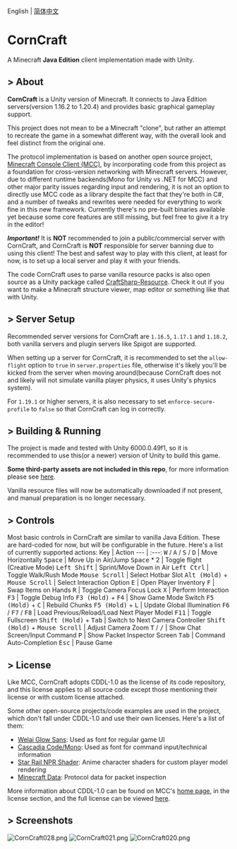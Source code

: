 English | [简体中文](README.zh-CN.md)

# CornCraft
A Minecraft **Java Edition** client implementation made with Unity.

## > About
**CornCraft** is a Unity version of Minecraft. It connects to Java Edition servers(version 1.16.2 to 1.20.4) and provides basic graphical gameplay support.

This project does not mean to be a Minecraft "clone", but rather an attempt to recreate the game in a somewhat different way, with the overall look and feel distinct from the original one.

The protocol implementation is based on another open source project, [Minecraft Console Client (MCC)](https://github.com/MCCTeam/Minecraft-Console-Client), by incorporating code from this project as a foundation for cross-version networking with Minecraft servers. However, due to different runtime backends(Mono for Unity vs .NET for MCC) and other major parity issues regarding input and rendering, it is not an option to directly use MCC code as a library despite the fact that they're both in C#, and a number of tweaks and rewrites were needed for everything to work fine in this new framework. Currently there's no pre-built binaries available yet because some core features are still missing, but feel free to give it a try in the editor!

***Important!*** It is **NOT** recommended to join a public/commercial server with CornCraft, and CornCraft is **NOT** responsible for server banning due to using this client! The best and safest way to play with this client, at least for now, is to set up a local server and play it with your friends.

The code CornCraft uses to parse vanilla resource packs is also open source as a Unity package called [CraftSharp-Resource](https://github.com/DevBobcorn/CraftSharp-Resource). Check it out if you want to make a Minecraft structure viewer, map editor or something like that with Unity.

## > Server Setup
Recommended server versions for CornCraft are <code>1.16.5</code>, <code>1.17.1</code> and <code>1.18.2</code>, both vanilla servers and plugin servers like Spigot are supported.

When setting up a server for CornCraft, it is recommended to set the <code>allow-flight</code> option to <code>true</code> in <code>server.properties</code> file, otherwise it's likely you'll be kicked from the server when moving around(because CornCraft does not and likely will not simulate vanilla player physics, it uses Unity's physics system).

For <code>1.19.1</code> or higher servers, it is also necessary to set <code>enforce-secure-profile</code> to <code>false</code> so that CornCraft can log in correctly.

## > Building & Running
The project is made and tested with Unity 6000.0.49f1, so it is recommended to use this(or a newer) version of Unity to build this game.

**Some third-party assets are not included in this repo**, for more information please see [here](./Assets/Third%20Party%20Assets.md).

Vanilla resource files will now be automatically downloaded if not present, and manual preparation is no longer necessary.

## > Controls
Most basic controls in CornCraft are similar to vanilla Java Edition. These are hard-coded for now, but will be configurable in the future. Here's a list of currently supported actions:
Key                                                       | Action
---                                                       | :---:
<kbd>W</kbd> / <kbd>A</kbd> / <kbd>S</kbd> / <kbd>D</kbd> | Move Horizontally
<kbd>Space</kbd>                                          | Move Up in Air/Jump
<kbd>Space</kbd> * 2                                      | Toggle flight (Creative Mode)
<kbd>Left Shift</kbd>                                     | Sprint/Move Down in Air
<kbd>Left Ctrl</kbd>                                      | Toggle Walk/Rush Mode
<kbd>Mouse Scroll</kbd>                                   | Select Hotbar Slot
<kbd>Alt (Hold)</kbd> + <kbd>Mouse Scroll</kbd>           | Select Interaction Option
<kbd>E</kbd>                                              | Open Player Inventory
<kbd>F</kbd>                                              | Swap Items on Hands
<kbd>R</kbd>                                              | Toggle Camera Focus Lock
<kbd>X</kbd>                                              | Perform Interaction
<kbd>F3</kbd>                                             | Toggle Debug Info
<kbd>F3 (Hold)</kbd> + <kbd>F4</kbd>                      | Show Game Mode Switch
<kbd>F5 (Hold)</kbd> + <kbd>C</kbd>                              | Rebuild Chunks
<kbd>F5 (Hold)</kbd> + <kbd>L</kbd>                              | Update Global Illumination
<kbd>F6</kbd> / <kbd>F7</kbd> / <kbd>F8</kbd>             | Load Previous/Reload/Load Next Player Model
<kbd>F11</kbd>                                            | Toggle Fullscreen
<kbd>Shift (Hold)</kbd> + <kbd>Tab</kbd>                         | Switch to Next Camera Controller
<kbd>Shift (Hold)</kbd> + <kbd>Mouse Scroll</kbd>                | Adjust Camera Zoom
<kbd>T</kbd> / <kbd>/</kbd>                               | Show Chat Screen/Input Command
<kbd>P</kbd>                                              | Show Packet Inspector Screen
<kbd>Tab</kbd>                                            | Command Auto-Completion
<kbd>Esc</kbd>                                            | Pause Game

## > License
Like MCC, CornCraft adopts CDDL-1.0 as the license of its code repository, and this license applies to all source code except those mentioning their license or with custom license attached.

Some other open-source projects/code examples are used in the project, which don't fall under CDDL-1.0 and use their own licenses. Here's a list of them:
* [Welai Glow Sans](https://github.com/welai/glow-sans): Used as font for regular game UI
* [Cascadia Code/Mono](https://github.com/microsoft/cascadia-code): Used as font for command input/technical information
* [Star Rail NPR Shader](https://github.com/stalomeow/StarRailNPRShader): Anime character shaders for custom player model rendering
* [Minecraft Data](https://github.com/PrismarineJS/minecraft-data): Protocol data for packet inspection

More information about CDDL-1.0 can be found on MCC's [home page](https://github.com/MCCTeam/Minecraft-Console-Client), in the license section, and the full license can be viewed [here](./LICENSE.md).

## > Screenshots
![CornCraft028.png](https://s2.loli.net/2025/06/04/hHWmExPiLkJs1a9.png)
![CornCraft021.png](https://s2.loli.net/2024/10/28/kas4ZD8cgrfb6xn.png)
![CornCraft020.png](https://s2.loli.net/2024/10/28/xFVCbJNwH6qAZ2E.png)